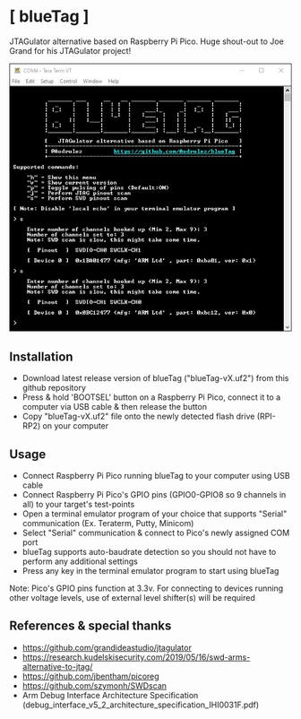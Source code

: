 # [ blueTag ] 
    
JTAGulator alternative based on Raspberry Pi Pico. Huge shout-out to Joe Grand for his JTAGulator project!




![](images/swd.JPG?raw=true "blueTag detecting SWD pinout on STM32 Blue Pill & a Raspberry Pi Pico")

## Installation
- Download latest release version of blueTag ("blueTag-vX.uf2") from this github repository
- Press & hold 'BOOTSEL' button on a Raspberry Pi Pico, connect it to a computer via USB cable & then release the button
- Copy "blueTag-vX.uf2" file onto the newly detected flash drive (RPI-RP2) on your computer


## Usage
- Connect Raspberry Pi Pico running blueTag to your computer using USB cable
- Connect Raspberry Pi Pico's GPIO pins (GPIO0-GPIO8 so 9 channels in all) to your target's test-points
- Open a terminal emulator program of your choice that supports "Serial" communication (Ex. Teraterm, Putty, Minicom)
- Select "Serial" communication & connect to Pico's newly assigned COM port
- blueTag supports auto-baudrate detection so you should not have to perform any additional settings
- Press any key in the terminal emulator program to start using blueTag

Note: Pico's GPIO pins function at 3.3v. For connecting to devices running other voltage levels, use of external level shifter(s) will be required
## References & special thanks

- https://github.com/grandideastudio/jtagulator
- https://research.kudelskisecurity.com/2019/05/16/swd-arms-alternative-to-jtag/
- https://github.com/jbentham/picoreg
- https://github.com/szymonh/SWDscan
- Arm Debug Interface Architecture Specification (debug_interface_v5_2_architecture_specification_IHI0031F.pdf)

